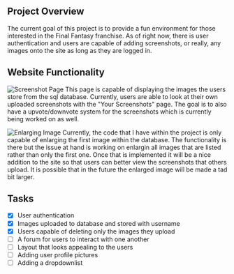 ## Project Overview 
The current goal of this project is to provide a fun environment for those interested in the Final Fantasy franchise. As of right now, there is user authentication and users are capable of adding screenshots, or really, any images onto the site as long as they are logged in.

## Website Functionality 
![Screenshot Page](https://user-images.githubusercontent.com/56358612/115103247-7377d300-9f1e-11eb-8b8e-3936fb01612a.png)
This page is capable of displaying the images the users store from the sql database. Currently, users are able to look at their own uploaded screenshots with the "Your Screenshots" page. The goal is to also have a upvote/downvote system for the screenshots which is currently being worked on as well. 


![Enlarging Image](https://user-images.githubusercontent.com/56358612/115103316-fdc03700-9f1e-11eb-9908-54f63a2e43c6.png)
Currently, the code that I have within the project is only capable of enlarging the first image within the database. The functionality is there but the issue at hand is working on enlargin all images that are listed rather than only the first one. Once that is implemented it will be a nice addition to the site so that users can better view the screenshots that others upload. It is possible that in the future the enlarged image will be made a tad bit larger. 

## Tasks
- [x] User authentication
- [x] Images uploaded to database and stored with username
- [x] Users capable of deleting only the images they upload
- [ ] A forum for users to interact with one another
- [ ] Layout that looks appealing to the users
- [ ] Adding user profile pictures
- [ ] Adding a dropdownlist 

